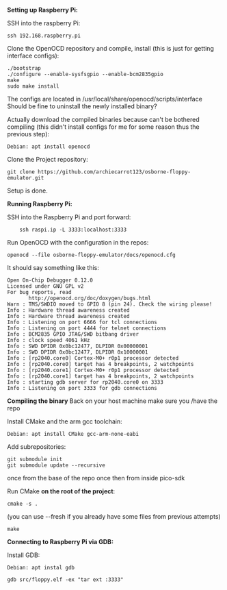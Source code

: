 **Setting up Raspberry Pi:**

SSH into the raspberry Pi:
```
ssh 192.168.raspberry.pi
```

Clone the OpenOCD repository and compile, install (this is just for getting interface configs):
```git clone http://openocd.zylin.com/openocd
./bootstrap
./configure --enable-sysfsgpio --enable-bcm2835gpio 
make
sudo make install
```
The configs are located in /usr/local/share/openocd/scripts/interface
Should be fine to uninstall the newly installed binary?

Actually download the compiled binaries because can't be bothered compiling (this didn't install configs for me for some reason thus the previous step):
```
Debian: apt install openocd
```

Clone the Project repository:
```
git clone https://github.com/archiecarrot123/osborne-floppy-emulator.git
```
Setup is done.

**Running Raspberry Pi:**

SSH into the Raspberry Pi and port forward:
```
	ssh raspi.ip -L 3333:localhost:3333
```

Run OpenOCD with the configuration in the repos:
```
openocd --file osborne-floppy-emulator/docs/openocd.cfg
```

It should say something like this:
```
Open On-Chip Debugger 0.12.0  
Licensed under GNU GPL v2  
For bug reports, read  
       http://openocd.org/doc/doxygen/bugs.html  
Warn : TMS/SWDIO moved to GPIO 8 (pin 24). Check the wiring please!  
Info : Hardware thread awareness created  
Info : Hardware thread awareness created  
Info : Listening on port 6666 for tcl connections  
Info : Listening on port 4444 for telnet connections  
Info : BCM2835 GPIO JTAG/SWD bitbang driver  
Info : clock speed 4061 kHz  
Info : SWD DPIDR 0x0bc12477, DLPIDR 0x00000001  
Info : SWD DPIDR 0x0bc12477, DLPIDR 0x10000001  
Info : [rp2040.core0] Cortex-M0+ r0p1 processor detected  
Info : [rp2040.core0] target has 4 breakpoints, 2 watchpoints  
Info : [rp2040.core1] Cortex-M0+ r0p1 processor detected  
Info : [rp2040.core1] target has 4 breakpoints, 2 watchpoints  
Info : starting gdb server for rp2040.core0 on 3333  
Info : Listening on port 3333 for gdb connections
```
**Compiling the binary**
Back on your host machine make sure you /have the repo

Install CMake and the arm gcc toolchain:
```
Debian: apt install CMake gcc-arm-none-eabi
```

Add subrepositories:
```
git submodule init
git submodule update --recursive
```
once from the base of the repo once then from inside pico-sdk

Run CMake **on the root of the project**:
```
cmake -s .
```
(you can use --fresh if you already have some files from previous attempts)

```
make
```

**Connecting to Raspberry Pi via GDB:**

Install GDB:
```
Debian: apt instal gdb
```

```
gdb src/floppy.elf -ex "tar ext :3333"
```
